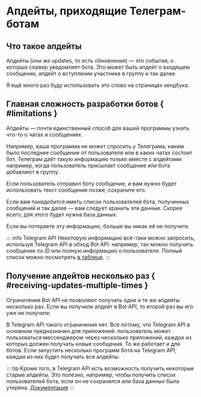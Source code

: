 # Апдейты, приходящие Телеграм-ботам

## Что такое апдейты

Апдейты (они же updates, то есть обновления) — это события, о которых сервер уведомляет бота.
Это может быть апдейт о входящем сообщении, апдейт о вступлении участника в группу и так далее.

Я ещё много раз буду использовать это слово на страницах хендбука.

## Главная сложность разработки ботов { #limitations }

Апдейты — почти единственный способ для вашей программы узнать что-то о чатах и сообщениях.

Например, ваша программа не может спросить у Телеграма, каким было последнее
сообщение от пользователя или в каких чатах состоит бот. Телеграм даёт такую информацию только вместе с апдейтами:
например, когда пользователь присылает сообщение или бота добавляют в группу.

Если пользователь отправил боту сообщение, и вам нужно будет использовать текст сообщения позже, сохраните его.

Если вам понадобится иметь список пользователей бота, полученных сообщений и так далее —
вам следует хранить эти данные. Скорее всего, для этого будет нужна база данных.

Если вы потеряете эту информацию, больше вы никак её не получите.

::: info Telegram API
Некоторую информацию всё-таки можно запросить, используя Telegram API в обход Bot API:
например, так можно получить сообщение по ID или полную информацию о пользователе. 
Полный список можно посмотреть [в таблице](../appendix/api-comparison).
:::

## Получение апдейтов несколько раз { #receiving-updates-multiple-times }

Ограничения Bot API не позволяют получать одни и те же апдейты несколько раз. Если вы получили апдейт в Bot API, то
второй раз вы его уже не получите.

В Telegram API такого ограничения нет. Всё потому, что Telegram API в основном предназначен для приложений:
пользователь может пользоваться мессенджером через несколько
приложений, каждое из которых должен получать новые сообщения. То же работает и для ботов. Если запустить несколько
программ бота на Telegram API, каждая из них будет получать все апдейты.

::: tip
Кроме того, в Telegram API есть возможность получить некоторые старые апдейты.
Это полезно, например, чтобы получить список пользователей бота, если он не сохранялся или база данных была утеряна.
[Документация](https://core.telegram.org/api/updates#recovering-gaps)
:::